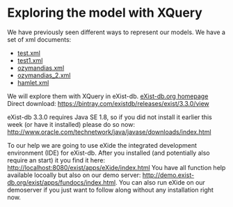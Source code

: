 # Exploring the model with XQuery
We have previously seen different ways to represent our models.
We have a set of xml documents:


* [test.xml](test.xml)
* [test1.xml](test1.xml)
* [ozymandias.xml](ozymandias.xml)
* [ozymandias_2.xml](ozymandias_2.xml)
* [hamlet.xml](hamlet.xml)

We will explore them with XQuery in eXist-db. [eXist-db.org homepage](http://exist-db.org/exist/apps/homepage/index.html)
Direct download: <https://bintray.com/existdb/releases/exist/3.3.0/view>

eXist-db 3.3.0 requires Java SE 1.8, so if you did not install it earlier this week (or have it installed) please do so now: <http://www.oracle.com/technetwork/java/javase/downloads/index.html> 

To our help we are going to use eXide the integrated development environment (IDE) for eXist-db. After you installed (and potentially also require an start) it you find it here: <http://localhost:8080/exist/apps/eXide/index.html>
You have all function help available locoally but also on our demo server: <http://demo.exist-db.org/exist/apps/fundocs/index.html>. You can also run eXide on our demoserver if you just want to follow along without any installation right now.
 